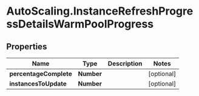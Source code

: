 # AutoScaling.InstanceRefreshProgressDetailsWarmPoolProgress

## Properties

Name | Type | Description | Notes
------------ | ------------- | ------------- | -------------
**percentageComplete** | **Number** |  | [optional] 
**instancesToUpdate** | **Number** |  | [optional] 


